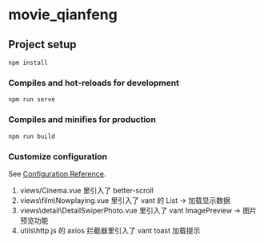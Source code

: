 # movie_qianfeng

## Project setup

```
npm install
```

### Compiles and hot-reloads for development

```
npm run serve
```

### Compiles and minifies for production

```
npm run build
```

### Customize configuration

See [Configuration Reference](https://cli.vuejs.org/config/).

1. views/Cinema.vue 里引入了 better-scroll
2. views\film\Nowplaying.vue 里引入了 vant 的 List -> 加载显示数据
3. views\detail\DetailSwiperPhoto.vue 里引入了 vant ImagePreview -> 图片预览功能
4. utils\http.js 的 axios 拦截器里引入了 vant toast 加载提示
